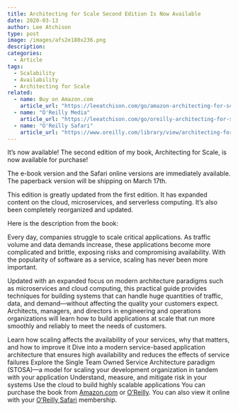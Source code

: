 ```yaml
---
title: Architecting for Scale Second Edition Is Now Available
date: 2020-03-13
author: Lee Atchison
type: post
image: /images/afs2e180x236.png
description: 
categories:
  - Article
tags:
  - Scalability
  - Availability
  - Architecting for Scale
related:
  - name: Buy on Amazon.com
    article_url: "https://leeatchison.com/go/amazon-architecting-for-scale/"
  - name: "O'Reilly Media"
    article_url: "https://leeatchison.com/go/oreilly-architecting-for-scale/"
  - name: "O'Reilly Safari"
    article_url: "https://www.oreilly.com/library/view/architecting-for-scale/9781492057161/"
---
```


It’s now available! The second edition of my book, Architecting for Scale, is now available for purchase!

The e-book version and the Safari online versions are immediately available. The paperback version will be shipping on March 17th.

This edition is greatly updated from the first edition. It has expanded content on the cloud, microservices, and serverless computing. It’s also been completely reorganized and updated.

Here is the description from the book:

Every day, companies struggle to scale critical applications. As traffic volume and data demands increase, these applications become more complicated and brittle, exposing risks and compromising availability. With the popularity of software as a service, scaling has never been more important.

Updated with an expanded focus on modern architecture paradigms such as microservices and cloud computing, this practical guide provides techniques for building systems that can handle huge quantities of traffic, data, and demand—without affecting the quality your customers expect. Architects, managers, and directors in engineering and operations organizations will learn how to build applications at scale that run more smoothly and reliably to meet the needs of customers.

Learn how scaling affects the availability of your services, why that matters, and how to improve it
Dive into a modern service-based application architecture that ensures high availability and reduces the effects of service failures
Explore the Single Team Owned Service Architecture paradigm (STOSA)—a model for scaling your development organization in tandem with your application
Understand, measure, and mitigate risk in your systems
Use the cloud to build highly scalable applications
You can purchase the book from 
[Amazon.com](https://leeatchison.com/go/amazon-architecting-for-scale/) or [O’Reilly](https://leeatchison.com/go/oreilly-architecting-for-scale/). 
You can also view it online with your [O’Reilly Safari](https://www.oreilly.com/library/view/architecting-for-scale/9781492057161/) membership.

